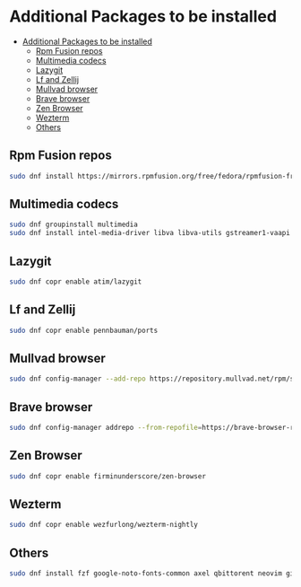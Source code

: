 # Additional Packages to be installed

<!--toc:start-->
- [Additional Packages to be installed](#additional-packages-to-be-installed)
  - [Rpm Fusion repos](#rpm-fusion-repos)
  - [Multimedia codecs](#multimedia-codecs)
  - [Lazygit](#lazygit)
  - [Lf and Zellij](#lf-and-zellij)
  - [Mullvad browser](#mullvad-browser)
  - [Brave browser](#brave-browser)
  - [Zen Browser](#zen-browser)
  - [Wezterm](#wezterm)
  - [Others](#others)
<!--toc:end-->

## Rpm Fusion repos

```bash
sudo dnf install https://mirrors.rpmfusion.org/free/fedora/rpmfusion-free-release-$(rpm -E %fedora).noarch.rpm https://mirrors.rpmfusion.org/nonfree/fedora/rpmfusion-nonfree-release-$(rpm -E %fedora).noarch.rpm
```

## Multimedia codecs

```bash
sudo dnf groupinstall multimedia
sudo dnf install intel-media-driver libva libva-utils gstreamer1-vaapi ffmpeg intel-gpu-tools mesa-dri-drivers mpv
```

## Lazygit

```bash
sudo dnf copr enable atim/lazygit
```

## Lf and Zellij

```bash
sudo dnf copr enable pennbauman/ports
```

## Mullvad browser

```bash
sudo dnf config-manager --add-repo https://repository.mullvad.net/rpm/stable/mullvad.repo
```

## Brave browser

```bash
sudo dnf config-manager addrepo --from-repofile=https://brave-browser-rpm-release.s3.brave.com/brave-browser.repo
```

## Zen Browser

```bash
sudo dnf copr enable firminunderscore/zen-browser
```

## Wezterm

```bash
sudo dnf copr enable wezfurlong/wezterm-nightly
```

## Others

```bash
sudo dnf install fzf google-noto-fonts-common axel qbittorent neovim git fd-find ripgrep lua helix ruby yarn intel-media-driver libva libva-utils gstreamer1-vaapi ffmpeg intel-gpu-tools mesa-dri-drivers python3-secretstorage zig yt-dlp aria2 chafa btop mpv ffmpeg alacritty kitty chromium pcmanfm thunar nemo firefox nomacs libreoffice gimp inkscape fastfetch fastfetch-zsh-completion fastfetch-bash-completion afetch cpufetch onefetch yarnpkg zathura zathura-pdf-mupdf zathura-zsh-completion zathura-bash-completion zathura-cb zathura-djvu zathura-ps virtualenv prename perl-core wavemon skim eza zellij lazygit wezterm mullvad-browser brave-browser zen-twilight lf dnf-plugins-core bat zoxide
```
